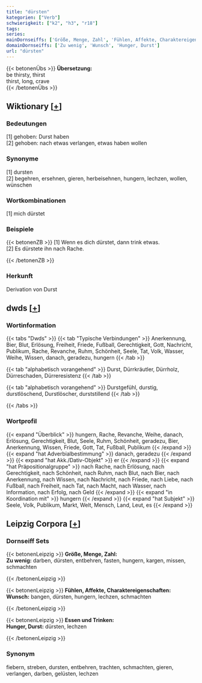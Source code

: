 ```yaml
---
title: "dürsten"
kategorien: ["Verb"]
schwierigkeit: ["k2", "h3", "r18"]
tags:
series:
mainDornseiffs: ['Größe, Menge, Zahl', 'Fühlen, Affekte, Charaktereigenschaften', 'Essen und Trinken']
domainDornseiffs: ['Zu wenig', 'Wunsch', 'Hunger, Durst']
url: "dürsten"
---
```


{{< betonenÜbs >}}
**Übersetzung:**  
be thirsty, thirst  
thirst, long, crave  
{{< /betonenÜbs >}}

## Wiktionary [[+](https://de.wiktionary.org/wiki/dürsten)]

### Bedeutungen
[1] gehoben: Durst haben  
[2] gehoben: nach etwas verlangen, etwas haben wollen  

### Synonyme
[1] dursten  
[2] begehren, ersehnen, gieren, herbeisehnen, hungern, lechzen, wollen, wünschen  

### Wortkombinationen
[1] mich dürstet  

### Beispiele
{{< betonenZB >}}
[1] Wenn es dich dürstet, dann trink etwas.  
[2] Es dürstete ihn nach Rache.  

{{< /betonenZB >}}
### Herkunft
Derivation von Durst  



## dwds [[+](https://www.dwds.de/wb/dürsten)]

### Wortinformation
{{< tabs "Dwds" >}}
{{< tab "Typische Verbindungen" >}}
Anerkennung, Bier, Blut, Erlösung, Freiheit, Friede, Fußball, Gerechtigkeit, Gott, Nachricht, Publikum, Rache, Revanche, Ruhm, Schönheit, Seele, Tat, Volk, Wasser, Weihe, Wissen, danach, geradezu, hungern
{{< /tab >}}

{{< tab "alphabetisch vorangehend" >}}
Durst, Dürrkräutler, Dürrholz, Dürreschaden, Dürreresistenz
{{< /tab >}}

{{< tab "alphabetisch vorangehend" >}}
Durstgefühl, durstig, durstlöschend, Durstlöscher, durststillend
{{< /tab >}}

{{< /tabs >}}

### Wortprofil
{{< expand "Überblick" >}} hungern, Rache, Revanche, Weihe, danach, Erlösung, Gerechtigkeit, Blut, Seele, Ruhm, Schönheit, geradezu, Bier, Anerkennung, Wissen, Friede, Gott, Tat, Fußball, Publikum {{< /expand >}}
{{< expand "hat Adverbialbestimmung" >}} danach, geradezu {{< /expand >}}
{{< expand "hat Akk./Dativ-Objekt" >}} er {{< /expand >}}
{{< expand "hat Präpositionalgruppe" >}} nach Rache, nach Erlösung, nach Gerechtigkeit, nach Schönheit, nach Ruhm, nach Blut, nach Bier, nach Anerkennung, nach Wissen, nach Nachricht, nach Friede, nach Liebe, nach Fußball, nach Freiheit, nach Tat, nach Macht, nach Wasser, nach Information, nach Erfolg, nach Geld {{< /expand >}}
{{< expand "in Koordination mit" >}} hungern {{< /expand >}}
{{< expand "hat Subjekt" >}} Seele, Volk, Publikum, Markt, Welt, Mensch, Land, Leut, es {{< /expand >}}

## Leipzig Corpora [[+](https://corpora.uni-leipzig.de/en/res?word=dürsten&corpusId=deu_newscrawl-public_2018)]

### Dornseiff Sets
{{< betonenLeipzig >}}
**Größe, Menge, Zahl:**  
**Zu wenig:** darben, dürsten, entbehren, fasten, hungern, kargen, missen, schmachten  

{{< /betonenLeipzig >}}


{{< betonenLeipzig >}}
**Fühlen, Affekte, Charaktereigenschaften:**  
**Wunsch:** bangen, dürsten, hungern, lechzen, schmachten  

{{< /betonenLeipzig >}}


{{< betonenLeipzig >}}
**Essen und Trinken:**  
**Hunger, Durst:** dürsten, lechzen  

{{< /betonenLeipzig >}}

### Synonym
fiebern, streben, dursten, entbehren, trachten, schmachten, gieren, verlangen, darben, gelüsten, lechzen

